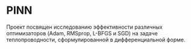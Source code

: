 # PINN

Проект посвящен исследованию эффективности различных оптимизаторов (Adam, RMSprop, L-BFGS и SGD) на задаче теплопроводности, сформулированной в дифференциальной форме.
